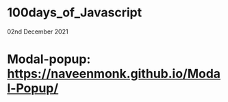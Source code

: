 # 100days_of_Javascript
02nd December 2021
# Modal-popup: https://naveenmonk.github.io/Modal-Popup/

